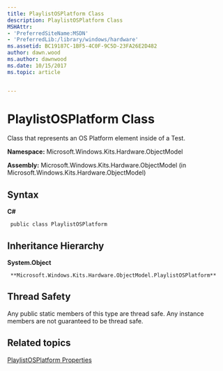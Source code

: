```yaml
---
title: PlaylistOSPlatform Class
description: PlaylistOSPlatform Class
MSHAttr:
- 'PreferredSiteName:MSDN'
- 'PreferredLib:/library/windows/hardware'
ms.assetid: BC19187C-1BF5-4C0F-9C5D-23FA26E2D482
author: dawn.wood
ms.author: dawnwood
ms.date: 10/15/2017
ms.topic: article


---
```


# PlaylistOSPlatform Class


Class that represents an OS Platform element inside of a Test.

**Namespace:** Microsoft.Windows.Kits.Hardware.ObjectModel

**Assembly:** Microsoft.Windows.Kits.Hardware.ObjectModel (in Microsoft.Windows.Kits.Hardware.ObjectModel)

## <span id="Syntax"></span><span id="syntax"></span><span id="SYNTAX"></span>Syntax


**C#**

` public class PlaylistOSPlatform`

## <span id="Inheritance_Hierarchy"></span><span id="inheritance_hierarchy"></span><span id="INHERITANCE_HIERARCHY"></span>Inheritance Hierarchy


**System.Object**

     **Microsoft.Windows.Kits.Hardware.ObjectModel.PlaylistOSPlatform**

## <span id="Thread_Safety"></span><span id="thread_safety"></span><span id="THREAD_SAFETY"></span>Thread Safety


Any public static members of this type are thread safe. Any instance members are not guaranteed to be thread safe.

## <span id="related_topics"></span>Related topics


[PlaylistOSPlatform Properties](playlistosplatform-properties.md)

 

 







